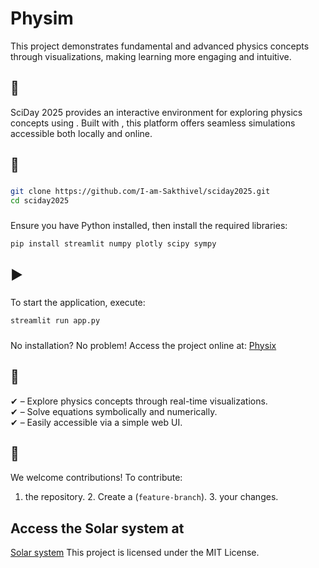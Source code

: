 # Physim 
This project demonstrates fundamental and advanced physics concepts through visualizations, making learning more engaging and intuitive.
## 🚀 
SciDay 2025 provides an interactive environment for exploring physics concepts using . Built with , this platform offers seamless simulations accessible both locally and online.
## 🔧 
### 
```bash
git clone https://github.com/I-am-Sakthivel/sciday2025.git
cd sciday2025
```
### 
Ensure you have Python installed, then install the required libraries:
```bash
pip install streamlit numpy plotly scipy sympy
```
## ▶️ 
### 
To start the application, execute:
```bash
streamlit run app.py
```
### 
No installation? No problem! Access the project online at:
[Physix](https://physim.streamlit.app/)
## 📌 
✔  – Explore physics concepts through real-time visualizations.  
✔  – Solve equations symbolically and numerically.  
✔  – Easily accessible via a simple web UI.
## 🤝 
We welcome contributions! To contribute:
1.  the repository. 2. Create a  (`feature-branch`). 3.  your changes.

## Access the Solar system at 

[Solar system](https://github.com/arungeethanbk/pygame_sim)
This project is licensed under the MIT License. 
